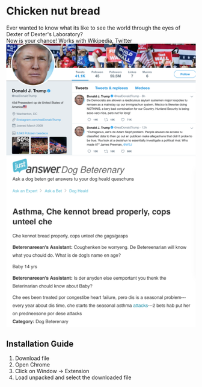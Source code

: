 # Chicken nut bread
Ever wanted to know what its like to see the world through the eyes of Dexter of Dexter's Laboratory?  
Now is your chance! Works with Wikipedia, Twitter
![Alt text](trump.png)
![Alt text](vet.png)

## Installation Guide
1. Download file
2. Open Chrome
3. Click on Window -> Extension
4. Load unpacked and select the downloaded file
